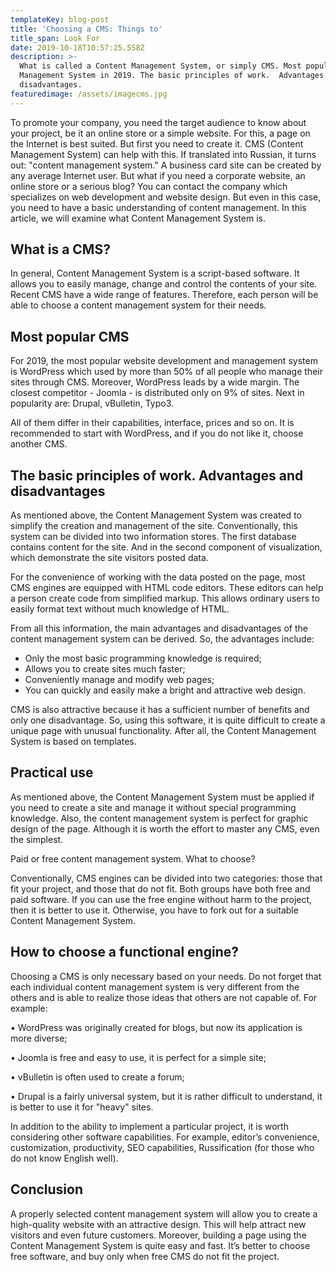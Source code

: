 ```yaml
---
templateKey: blog-post
title: 'Choosing a CMS: Things to'
title_span: Look For
date: 2019-10-18T10:57:25.558Z
description: >-
  What is called a Content Management System, or simply CMS. Most popular
  Management System in 2019. The basic principles of work.  Advantages and
  disadvantages.
featuredimage: /assets/imagecms.jpg
---
```

To promote your company, you need the target audience to know about your project, be it an online store or a simple website. For this, a page on the Internet is best suited. But first you need to create it. CMS (Content Management System) can help with this. If translated into Russian, it turns out: "content management system."  A business card site can be created by any average Internet user. But what if you need a corporate website, an online store or a serious blog? You can contact the company which specializes on web development and website design. But even in this case, you need to have a basic understanding of content management. In this article, we will examine what Content Management System is.

## What is a CMS?

In general, Content Management System is a script-based software. It allows you to easily manage, change and control the contents of your site. Recent CMS have a wide range of features. Therefore, each person will be able to choose a content management system for their needs.

## Most popular CMS

For 2019, the most popular website development and management system is WordPress which used by more than 50% of all people who manage their sites through CMS. Moreover, WordPress leads by a wide margin. The closest competitor - Joomla - is distributed only on 9% of sites. Next in popularity are:
 Drupal,  vBulletin, Typo3.

All of them differ in their capabilities, interface, prices and so on. It is recommended to start with WordPress, and if you do not like it, choose another CMS.

## The basic principles of work. Advantages and disadvantages

As mentioned above, the Content Management System was created to simplify the creation and management of the site. Conventionally, this system can be divided into two information stores. The first database contains content for the site. And in the second component of visualization, which demonstrate the site visitors posted data.

For the convenience of working with the data posted on the page, most CMS engines are equipped with HTML code editors. These editors can help a person create code from simplified markup. This allows ordinary users to easily format text without much knowledge of HTML.

From all this information, the main advantages and disadvantages of the content management system can be derived. So, the advantages include:

* Only the most basic programming knowledge is required;
* Allows you to create sites much faster;
* Conveniently manage and modify web pages;
* You can quickly and easily make a bright and attractive web design.

CMS is also attractive because it has a sufficient number of benefits and only one disadvantage. So, using this software, it is quite difficult to create a unique page with unusual functionality. After all, the Content Management System is based on templates.

## Practical use

As mentioned above, the Content Management System must be applied if you need to create a site and manage it without special programming knowledge. Also, the content management system is perfect for graphic design of the page. Although it is worth the effort to master any CMS, even the simplest.

Paid or free content management system. What to choose?

Conventionally, CMS engines can be divided into two categories: those that fit your project, and those that do not fit. Both groups have both free and paid software. If you can use the free engine without harm to the project, then it is better to use it. Otherwise, you have to fork out for a suitable Content Management System.

## How to choose a functional engine?

Choosing a CMS is only necessary based on your needs. Do not forget that each individual content management system is very different from the others and is able to realize those ideas that others are not capable of. For example:

• WordPress was originally created for blogs, but now its application is more diverse;

• Joomla is free and easy to use, it is perfect for a simple site;

• vBulletin is often used to create a forum;

• Drupal is a fairly universal system, but it is rather difficult to understand, it is better to use it for "heavy" sites.

In addition to the ability to implement a particular project, it is worth considering other software capabilities. For example, editor’s convenience, customization, productivity, SEO capabilities, Russification (for those who do not know English well).

## Conclusion

A properly selected content management system will allow you to create a high-quality website with an attractive design. This will help attract new visitors and even future customers. Moreover, building a page using the Content Management System is quite easy and fast. It’s better to choose free software, and buy only when free CMS do not fit the project.
